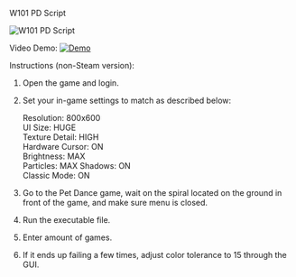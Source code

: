 W101 PD Script

![W101 PD Script](https://i.imgur.com/sEnwMp0.png)

Video Demo:
[![Demo](https://img.youtube.com/vi/dE4vvuA5ByY/maxresdefault.jpg)](https://youtu.be/dE4vvuA5ByY)

Instructions (non-Steam version):  
 1. Open the game and login. 
 2. Set your in-game settings to match as described below:
 
    Resolution: 800x600  
    UI Size: HUGE  
    Texture Detail: HIGH  
    Hardware Cursor: ON  
    Brightness: MAX  
    Particles: MAX
    Shadows: ON  
    Classic Mode: ON

 3. Go to the Pet Dance game, wait on the spiral located on the ground in front of the game, and make sure menu is closed.  
 4. Run the executable file.
 5. Enter amount of games.  
 6. If it ends up failing a few times, adjust color tolerance to 15 through the GUI.
